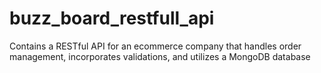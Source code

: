 # buzz_board_restfull_api
Contains a RESTful API for an ecommerce company that handles order management, incorporates validations, and utilizes a MongoDB database
